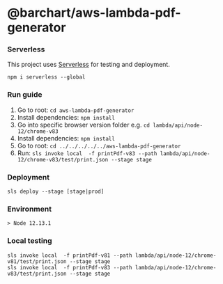 # @barchart/aws-lambda-pdf-generator

### Serverless

This project uses [Serverless](https://serverless.com/) for testing and deployment.

```shell
npm i serverless --global
```

### Run guide

1. Go to root: ```cd aws-lambda-pdf-generator```
2. Install dependencies: ```npm install```
3. Go into specific browser version folder e.g. ```cd lambda/api/node-12/chrome-v83```
4. Install dependencies: ```npm install```
5. Go to root: ```cd ../../../../../aws-lambda-pdf-generator```
6. Run: ```sls invoke local  -f printPdf-v83 --path lambda/api/node-12/chrome-v83/test/print.json --stage stage```

### Deployment

```shell
sls deploy --stage [stage|prod]
```

### Environment

    > Node 12.13.1

### Local testing

```
sls invoke local  -f printPdf-v81 --path lambda/api/node-12/chrome-v81/test/print.json --stage stage
sls invoke local  -f printPdf-v83 --path lambda/api/node-12/chrome-v83/test/print.json --stage stage
```
